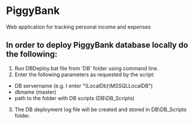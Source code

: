 # PiggyBank
Web application for tracking personal income and expenses

## In order to deploy PiggyBank database locally do the following:

1. Run DBDeploy.bat file from 'DB' folder using command line.
2. Enter the following parameters as requested by the script:

  - DB servername (e.g. I enter "(LocalDb)\MSSQLLocalDB")
  - dbname (master)
  - path to the folder with DB scripts (DB\DB_Scripts)

3. The DB deployment log file will be created and stored in DB\DB_Scripts folder.
